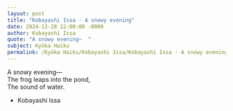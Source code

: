 ```yaml
---
layout: post
title: "Kobayashi Issa - A snowy evening"
date: 2024-12-28 12:00:00 -0000
author: Kobayashi Issa
quote: "A snowy evening—  "
subject: Kyōka Haiku
permalink: /Kyōka Haiku/Kobayashi Issa/Kobayashi Issa - A snowy evening
---
```


A snowy evening—  
The frog leaps into the pond,  
The sound of water.

- Kobayashi Issa
